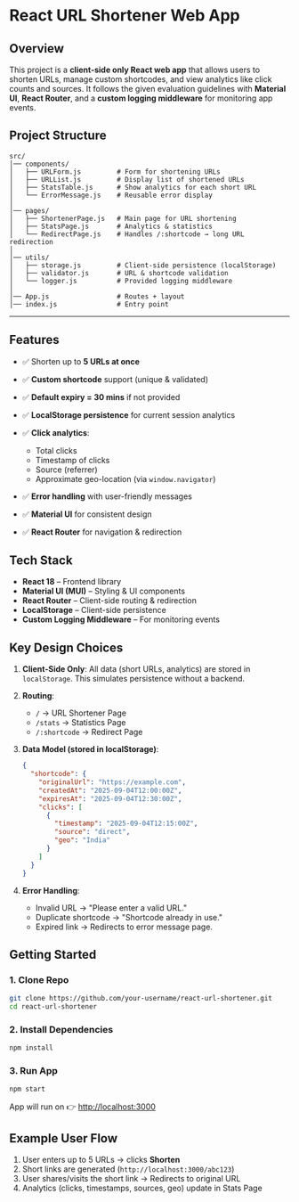 #  React URL Shortener Web App
##  Overview

This project is a **client-side only React web app** that allows users to shorten URLs, manage custom shortcodes, and view analytics like click counts and sources.
It follows the given evaluation guidelines with **Material UI**, **React Router**, and a **custom logging middleware** for monitoring app events.


##  Project Structure

```
src/
│── components/
│   ├── URLForm.js         # Form for shortening URLs
│   ├── URLList.js         # Display list of shortened URLs
│   ├── StatsTable.js      # Show analytics for each short URL
│   └── ErrorMessage.js    # Reusable error display
│
│── pages/
│   ├── ShortenerPage.js   # Main page for URL shortening
│   ├── StatsPage.js       # Analytics & statistics
│   └── RedirectPage.js    # Handles /:shortcode → long URL redirection
│
│── utils/
│   ├── storage.js         # Client-side persistence (localStorage)
│   ├── validator.js       # URL & shortcode validation
│   └── logger.js          # Provided logging middleware
│
│── App.js                 # Routes + layout
│── index.js               # Entry point
```

---

##  Features

* ✅ Shorten up to **5 URLs at once**
* ✅ **Custom shortcode** support (unique & validated)
* ✅ **Default expiry = 30 mins** if not provided
* ✅ **LocalStorage persistence** for current session analytics
* ✅ **Click analytics**:

  * Total clicks
  * Timestamp of clicks
  * Source (referrer)
  * Approximate geo-location (via `window.navigator`)
* ✅ **Error handling** with user-friendly messages
* ✅ **Material UI** for consistent design
* ✅ **React Router** for navigation & redirection


##  Tech Stack

* **React 18** – Frontend library
* **Material UI (MUI)** – Styling & UI components
* **React Router** – Client-side routing & redirection
* **LocalStorage** – Client-side persistence
* **Custom Logging Middleware** – For monitoring events


## Key Design Choices

1. **Client-Side Only**:
   All data (short URLs, analytics) are stored in `localStorage`.
   This simulates persistence without a backend.

2. **Routing**:

   * `/` → URL Shortener Page
   * `/stats` → Statistics Page
   * `/:shortcode` → Redirect Page

3. **Data Model (stored in localStorage)**:

   ```json
   {
     "shortcode": {
       "originalUrl": "https://example.com",
       "createdAt": "2025-09-04T12:00:00Z",
       "expiresAt": "2025-09-04T12:30:00Z",
       "clicks": [
         {
           "timestamp": "2025-09-04T12:15:00Z",
           "source": "direct",
           "geo": "India"
         }
       ]
     }
   }
   ```

4. **Error Handling**:

   * Invalid URL → "Please enter a valid URL."
   * Duplicate shortcode → "Shortcode already in use."
   * Expired link → Redirects to error message page.


## Getting Started

### 1. Clone Repo

```bash
git clone https://github.com/your-username/react-url-shortener.git
cd react-url-shortener
```

### 2. Install Dependencies

```bash
npm install
```

### 3. Run App

```bash
npm start
```

App will run on 👉 [http://localhost:3000](http://localhost:3000)


##  Example User Flow

1. User enters up to 5 URLs → clicks **Shorten**
2. Short links are generated (`http://localhost:3000/abc123`)
3. User shares/visits the short link → Redirects to original URL
4. Analytics (clicks, timestamps, sources, geo) update in Stats Page
